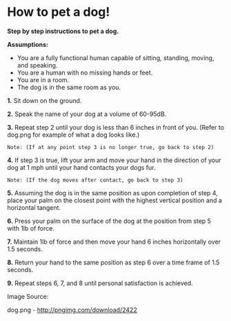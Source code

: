 # **How to pet a dog!**

**Step by step instructions to pet a dog.**

**Assumptions:**
- You are a fully functional human capable of sitting, standing, moving, and speaking.
- You are a human with no missing hands or feet.
- You are in a room.
- The dog is in the same room as you.



**1.** Sit down on the ground.

**2.** Speak the name of your dog at a volume of 60-95dB.

**3.** Repeat step 2 until your dog is less than 6 inches in front of you. (Refer to dog.png for example of what a dog looks like.)

    Note: (If at any point step 3 is no longer true, go back to step 2)
	
**4.** If step 3 is true, lift your arm and move your hand in the direction of your dog at 1 mph until your hand contacts your dogs fur.

    Note: (If the dog moves after contact, go back to step 3)

**5.** Assuming the dog is in the same position as upon completion of step 4, place your palm on the closest point with the highest vertical position and a horizontal tangent.

**6.** Press your palm on the surface of the dog at the position from step 5 with 1lb of force.

**7.** Maintain 1lb of force and then move your hand 6 inches horizontally over 1.5 seconds.

**8.** Return your hand to the same position as step 6 over a time frame of 1.5 seconds.

**9.** Repeat steps 6, 7, and 8 until personal satisfaction is achieved.

Image Source: 

dog.png - http://pngimg.com/download/2422